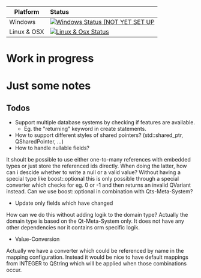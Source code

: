 Platform    | Status | 
----------- | :------------ |
Windows | [![Windows Status (NOT YET SET UP]()]()
Linux & OSX | [![Linux & Osx Status](https://travis-ci.org/marcobusemann/QMetaOrm.svg?branch=master)](https://travis-ci.org/marcobusemann/QMetaOrm)

# Work in progress

# Just some notes

## Todos
- Support multiple database systems by checking if features are available.
  - Eg. the "returning" keyword in create statements.
- How to support different styles of shared pointers? (std::shared_ptr, QSharedPointer, ...)
- How to handle nullable fields?

It shoult be possible to use either one-to-many references with embedded types or just store the referenced ids directly. When doing the latter, how can i descide whether to write a null or a valid value? Without having a special type like boost::optional this is only possible through a special converter which checks for eg. 0 or -1 and then returns an invalid QVariant instead. Can we use boost::optional in combination with Qts-Meta-System?

- Update only fields which have changed

How can we do this without adding logik to the domain type? Actually the domain type is based on the Qt-Meta-System only. It does not have any other dependencies nor it contains orm specific logik.

- Value-Conversion

Actually we have a converter which could be referenced by name in the mapping configuration.
Instead it would be nice to have default mappings from INTEGER to QString which will be applied when those combinations occur.
